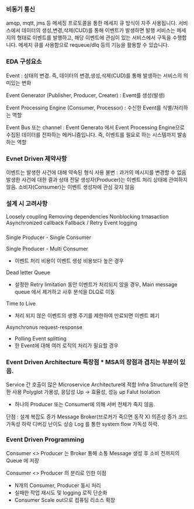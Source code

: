 ### 비동기 통신
amqp, mqtt, jms 등 메세징 프로토콜을 통한 메세지 큐 방식이 자주 사용됩니다. 
서비스에서 데이터의 생성,변경,삭제(CUD)를 통해 이벤트가 발생하면 발행 서비스는 메세지의 형태로 이벤트를 발행하고, 해당 이벤트에 관심이 있는 서비스에서 구독을 수행합니다. 메세지 큐를 사용함으로 requeue/dlq 등의 기능을 활용할 수 있습니다.

### EDA 구성요소

Event : 상태의 변경. 즉, 데이터의 변경,생성,삭제(CUD)를 통해 발생하는 서비스의 의미있는 변화

Event Generator (Publisher, Producer, Creater) : Event를 생성(발생)

Event Processing Engine (Consumer, Processor)  : 수신한 Event를 식별/처리하는 역할

Event Bus 또는 channel : Event Generato 에서 Event Processing Engine으로 수집된 데이터를 전파하는 메커니즘입니다.
즉, 이벤트를 필요로 하는 시스템까지 발송하는 역할

### Evnet Driven 제약사항

이벤트는 발생한 사건에 대해 약속된 형식 사용
불변 : 과거의 메시지를 변경할 수 없음
발생한 사건에 대한 결과 상태 전달
생성자(Producer)는 이벤트 처리 상태에 관여하지 않음.
소비자(Consumer)는 이벤트 생성자에 관심 갖지 않음

### 설계 시 고려사항

Loosely coupling
Removing dependencies
Nonblocking trnasaction
Asynchronized callback
Fallback / Retry
Event logging

### 
Single Producer - Single Consumer
 
Single Producer - Multi Consumer
- 이벤트 처리 비용이 이벤트 생성 비용보다 높은 경우 

Dead letter Queue
- 설정한 Retry limitation 동안 이벤트가 처리되지 않을 경우, Main message queue 에서 제거하고 사후 분석을 DLQ로 이동

Time to Live
- 처리 되지 않은 이벤트의 생명 주기를 제한하여 만료되면 이벤트 폐기

Asynchronus request-response 
- Polling
Event splitting
- 한 Event에 대해 여러 로직의 처리가 필요할 경우

### Event Driven Architecture 특장점 * MSA의 장점과 겹치는 부분이 있음.
Service 간 호출이 많은 Microservice Architecture에 적합
Infra Structure의 유연한 사용
Polyglot
가용성, 응답성 Up -> 효율성, 성능 up
Falut Isolation
 - 하나의 Producer 또는 Consumer에 의해 서버 전체가 죽지 않음.

단점 : 
설계 복잡도 증가
Message Broker(브로커가 죽으면 동작 X) 의존성 증가
코드 가독성 하락
디버깅 난이도 상승
Log 를 통한 system flow 가독성 하락.

### Event Driven Programming

Consumer <> Producer 는 Broker 통해 소통
Message 생성 후 소비 전까지의 Queue 에 저장

Consumer <> Producer 의 분리로 인한 이점
 - N개의 Consumer, Producer 동시 처리
 - 실패한 작업 재시도 및 logging 로직 단순화
 - Consumer Scale out으로 컴퓨팅 리소스 확장
